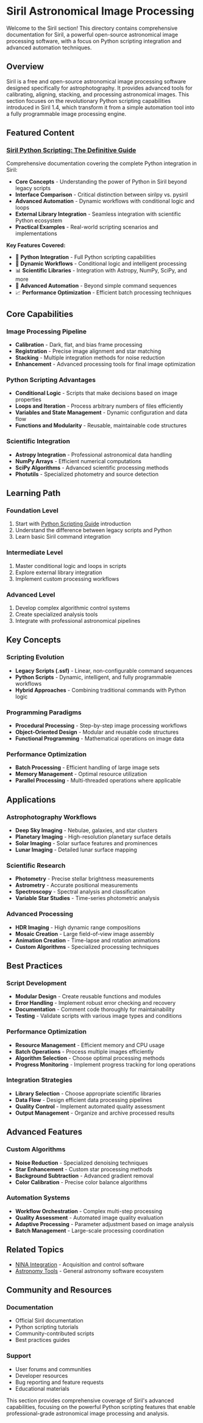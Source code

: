 # Siril Astronomical Image Processing

Welcome to the Siril section! This directory contains comprehensive documentation for Siril, a powerful open-source astronomical image processing software, with a focus on Python scripting integration and advanced automation techniques.

## Overview

Siril is a free and open-source astronomical image processing software designed specifically for astrophotography. It provides advanced tools for calibrating, aligning, stacking, and processing astronomical images. This section focuses on the revolutionary Python scripting capabilities introduced in Siril 1.4, which transform it from a simple automation tool into a fully programmable image processing engine.

## Featured Content

### [Siril Python Scripting: The Definitive Guide](python.md)

Comprehensive documentation covering the complete Python integration in Siril:

- **Core Concepts** - Understanding the power of Python in Siril beyond legacy scripts
- **Interface Comparison** - Critical distinction between sirilpy vs. pysiril
- **Advanced Automation** - Dynamic workflows with conditional logic and loops
- **External Library Integration** - Seamless integration with scientific Python ecosystem
- **Practical Examples** - Real-world scripting scenarios and implementations

**Key Features Covered:**

- 🐍 **Python Integration** - Full Python scripting capabilities
- 🔄 **Dynamic Workflows** - Conditional logic and intelligent processing
- 📊 **Scientific Libraries** - Integration with Astropy, NumPy, SciPy, and more
- 🎯 **Advanced Automation** - Beyond simple command sequences
- 📈 **Performance Optimization** - Efficient batch processing techniques

## Core Capabilities

### Image Processing Pipeline

- **Calibration** - Dark, flat, and bias frame processing
- **Registration** - Precise image alignment and star matching
- **Stacking** - Multiple integration methods for noise reduction
- **Enhancement** - Advanced processing tools for final image optimization

### Python Scripting Advantages

- **Conditional Logic** - Scripts that make decisions based on image properties
- **Loops and Iteration** - Process arbitrary numbers of files efficiently
- **Variables and State Management** - Dynamic configuration and data flow
- **Functions and Modularity** - Reusable, maintainable code structures

### Scientific Integration

- **Astropy Integration** - Professional astronomical data handling
- **NumPy Arrays** - Efficient numerical computations
- **SciPy Algorithms** - Advanced scientific processing methods
- **Photutils** - Specialized photometry and source detection

## Learning Path

### Foundation Level

1. Start with [Python Scripting Guide](python.md) introduction
2. Understand the difference between legacy scripts and Python
3. Learn basic Siril command integration

### Intermediate Level

1. Master conditional logic and loops in scripts
2. Explore external library integration
3. Implement custom processing workflows

### Advanced Level

1. Develop complex algorithmic control systems
2. Create specialized analysis tools
3. Integrate with professional astronomical pipelines

## Key Concepts

### Scripting Evolution

- **Legacy Scripts (.ssf)** - Linear, non-configurable command sequences
- **Python Scripts** - Dynamic, intelligent, and fully programmable workflows
- **Hybrid Approaches** - Combining traditional commands with Python logic

### Programming Paradigms

- **Procedural Processing** - Step-by-step image processing workflows
- **Object-Oriented Design** - Modular and reusable code structures
- **Functional Programming** - Mathematical operations on image data

### Performance Optimization

- **Batch Processing** - Efficient handling of large image sets
- **Memory Management** - Optimal resource utilization
- **Parallel Processing** - Multi-threaded operations where applicable

## Applications

### Astrophotography Workflows

- **Deep Sky Imaging** - Nebulae, galaxies, and star clusters
- **Planetary Imaging** - High-resolution planetary surface details
- **Solar Imaging** - Solar surface features and prominences
- **Lunar Imaging** - Detailed lunar surface mapping

### Scientific Research

- **Photometry** - Precise stellar brightness measurements
- **Astrometry** - Accurate positional measurements
- **Spectroscopy** - Spectral analysis and classification
- **Variable Star Studies** - Time-series photometric analysis

### Advanced Processing

- **HDR Imaging** - High dynamic range compositions
- **Mosaic Creation** - Large field-of-view image assembly
- **Animation Creation** - Time-lapse and rotation animations
- **Custom Algorithms** - Specialized processing techniques

## Best Practices

### Script Development

- **Modular Design** - Create reusable functions and modules
- **Error Handling** - Implement robust error checking and recovery
- **Documentation** - Comment code thoroughly for maintainability
- **Testing** - Validate scripts with various image types and conditions

### Performance Optimization

- **Resource Management** - Efficient memory and CPU usage
- **Batch Operations** - Process multiple images efficiently
- **Algorithm Selection** - Choose optimal processing methods
- **Progress Monitoring** - Implement progress tracking for long operations

### Integration Strategies

- **Library Selection** - Choose appropriate scientific libraries
- **Data Flow** - Design efficient data processing pipelines
- **Quality Control** - Implement automated quality assessment
- **Output Management** - Organize and archive processed results

## Advanced Features

### Custom Algorithms

- **Noise Reduction** - Specialized denoising techniques
- **Star Enhancement** - Custom star processing methods
- **Background Subtraction** - Advanced gradient removal
- **Color Calibration** - Precise color balance algorithms

### Automation Systems

- **Workflow Orchestration** - Complex multi-step processing
- **Quality Assessment** - Automated image quality evaluation
- **Adaptive Processing** - Parameter adjustment based on image analysis
- **Batch Management** - Large-scale processing coordination

## Related Topics

- [NINA Integration](../nina/index.md) - Acquisition and control software
- [Astronomy Tools](../index.md) - General astronomy software ecosystem

## Community and Resources

### Documentation

- Official Siril documentation
- Python scripting tutorials
- Community-contributed scripts
- Best practices guides

### Support

- User forums and communities
- Developer resources
- Bug reporting and feature requests
- Educational materials

This section provides comprehensive coverage of Siril's advanced capabilities, focusing on the powerful Python scripting features that enable professional-grade astronomical image processing and analysis.
